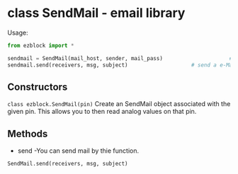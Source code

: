 # class SendMail - email library

Usage:
```python
from ezblock import *

sendmail = SendMail(mail_host, sender, mail_pass)                     # create an SendMail object 
sendmail.send(receivers, msg, subject)                    # send a e-Mail
```
## Constructors
```class ezblock.SendMail(pin)```
Create an SendMail object associated with the given pin. This allows you to then read analog values on that pin.

## Methods
- send -You can send mail by thie function.
```python
SendMail.send(receivers, msg, subject)
```